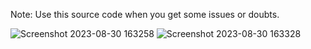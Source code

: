 Note: Use this source code when you get some issues or doubts.

![Screenshot 2023-08-30 163258](https://github.com/Abhishek17-10/The_Duo_Studio/assets/81374346/6cb2a948-9527-4acb-8774-18236ab002fb)
![Screenshot 2023-08-30 163328](https://github.com/Abhishek17-10/The_Duo_Studio/assets/81374346/a23dc39b-a105-400b-84dc-be597548d812)
